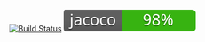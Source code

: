 [![Build Status](https://travis-ci.com/SoheibOuad/ProjetDevOps.svg?branch=master)](https://travis-ci.com/SoheibOuad/ProjetDevOps)
![Test Coverage](ProjetDevOps/jacoco.svg)

